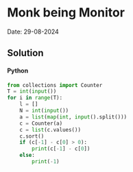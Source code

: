 
# Monk being Monitor

Date: 29-08-2024

## Solution
#### Python
```python
from collections import Counter
T = int(input())
for i in range(T):
    l = []
    N = int(input())
    a = list(map(int, input().split()))
    c = Counter(a)
    c = list(c.values())
    c.sort()
    if (c[-1] - c[0] > 0):
        print(c[-1] - c[0])
    else:
        print(-1)
```
        